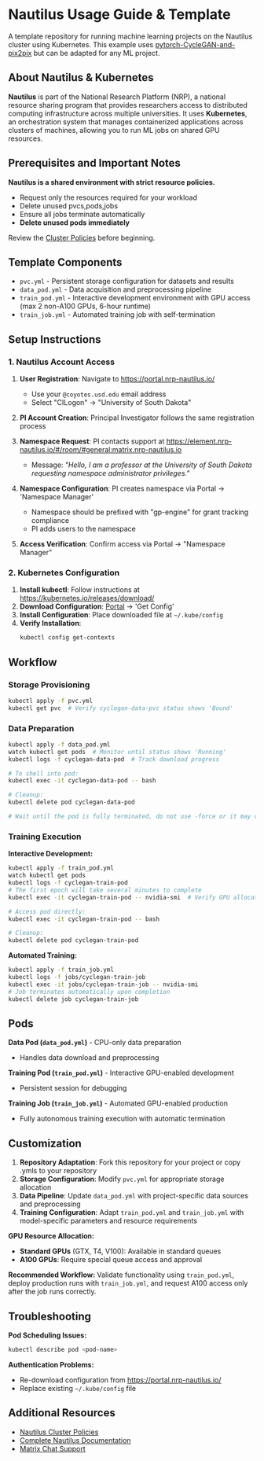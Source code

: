 # Nautilus Usage Guide & Template

A template repository for running machine learning projects on the Nautilus cluster using Kubernetes. This example uses [pytorch-CycleGAN-and-pix2pix](https://github.com/junyanz/pytorch-CycleGAN-and-pix2pix) but can be adapted for any ML project.

## About Nautilus & Kubernetes

**Nautilus** is part of the National Research Platform (NRP), a national resource sharing program that provides researchers access to distributed computing infrastructure across multiple universities. It uses **Kubernetes**, an orchestration system that manages containerized applications across clusters of machines, allowing you to run ML jobs on shared GPU resources.

## Prerequisites and Important Notes

**Nautilus is a shared environment with strict resource policies.**

- Request only the resources required for your workload
- Delete unused pvcs,pods,jobs
- Ensure all jobs terminate automatically
- **Delete unused pods immediately**

Review the [Cluster Policies](https://docs.nationalresearchplatform.org/userdocs/running/policies/) before beginning.

## Template Components

- `pvc.yml` - Persistent storage configuration for datasets and results
- `data_pod.yml` - Data acquisition and preprocessing pipeline
- `train_pod.yml` - Interactive development environment with GPU access (max 2 non-A100 GPUs, 6-hour runtime)
- `train_job.yml` - Automated training job with self-termination

## Setup Instructions

### 1. Nautilus Account Access

1. **User Registration**: Navigate to https://portal.nrp-nautilus.io/
   - Use your `@coyotes.usd.edu` email address
   - Select "CILogon" → "University of South Dakota"

2. **PI Account Creation**: Principal Investigator follows the same registration process

3. **Namespace Request**: PI contacts support at https://element.nrp-nautilus.io/#/room/#general:matrix.nrp-nautilus.io
   - Message: *"Hello, I am a professor at the University of South Dakota requesting namespace administrator privileges."*

4. **Namespace Configuration**: PI creates namespace via Portal → 'Namespace Manager'
   - Namespace should be prefixed with "gp-engine" for grant tracking compliance
   - PI adds users to the namespace

5. **Access Verification**: Confirm access via Portal → "Namespace Manager"

### 2. Kubernetes Configuration

1. **Install kubectl**: Follow instructions at https://kubernetes.io/releases/download/
2. **Download Configuration**: [Portal](https://portal.nrp.ai/authConfig) → 'Get Config'
3. **Install Configuration**: Place downloaded file at `~/.kube/config`
4. **Verify Installation**: 
   ```bash
   kubectl config get-contexts
   ```

## Workflow

### Storage Provisioning
```bash
kubectl apply -f pvc.yml
kubectl get pvc  # Verify cyclegan-data-pvc status shows 'Bound'
```

### Data Preparation
```bash
kubectl apply -f data_pod.yml
watch kubectl get pods  # Monitor until status shows 'Running'
kubectl logs -f cyclegan-data-pod  # Track download progress

# To shell into pod:
kubectl exec -it cyclegan-data-pod -- bash

# Cleanup:
kubectl delete pod cyclegan-data-pod

# Wait until the pod is fully terminated, do not use -force or it may corrupt the pvc
```

### Training Execution

**Interactive Development:**
```bash
kubectl apply -f train_pod.yml
watch kubectl get pods
kubectl logs -f cyclegan-train-pod
# The first epoch will take several minutes to complete
kubectl exec -it cyclegan-train-pod -- nvidia-smi  # Verify GPU allocation

# Access pod directly:
kubectl exec -it cyclegan-train-pod -- bash

# Cleanup:
kubectl delete pod cyclegan-train-pod
```

**Automated Training:**
```bash
kubectl apply -f train_job.yml
kubectl logs -f jobs/cyclegan-train-job
kubectl exec -it jobs/cyclegan-train-job -- nvidia-smi
# Job terminates automatically upon completion
kubectl delete job cyclegan-train-job
```

## Pods

**Data Pod (`data_pod.yml`)** - CPU-only data preparation
- Handles data download and preprocessing

**Training Pod (`train_pod.yml`)** - Interactive GPU-enabled development
- Persistent session for debugging

**Training Job (`train_job.yml`)** - Automated GPU-enabled production
- Fully autonomous training execution with automatic termination

## Customization

1. **Repository Adaptation**: Fork this repository for your project or copy .ymls to your repository
2. **Storage Configuration**: Modify `pvc.yml` for appropriate storage allocation
3. **Data Pipeline**: Update `data_pod.yml` with project-specific data sources and preprocessing
4. **Training Configuration**: Adapt `train_pod.yml` and `train_job.yml` with model-specific parameters and resource requirements

**GPU Resource Allocation:**
- **Standard GPUs** (GTX, T4, V100): Available in standard queues
- **A100 GPUs**: Require special queue access and approval

**Recommended Workflow:** Validate functionality using `train_pod.yml`, deploy production runs with `train_job.yml`, and request A100 access only after the job runs correctly.

## Troubleshooting

**Pod Scheduling Issues:**
```bash
kubectl describe pod <pod-name>
```

**Authentication Problems:**
- Re-download configuration from https://portal.nrp-nautilus.io/
- Replace existing `~/.kube/config` file

## Additional Resources

- [Nautilus Cluster Policies](https://docs.nationalresearchplatform.org/userdocs/running/policies/)
- [Complete Nautilus Documentation](https://docs.nationalresearchplatform.org/)
- [Matrix Chat Support](https://element.nrp-nautilus.io/#/room/#general:matrix.nrp-nautilus.io)